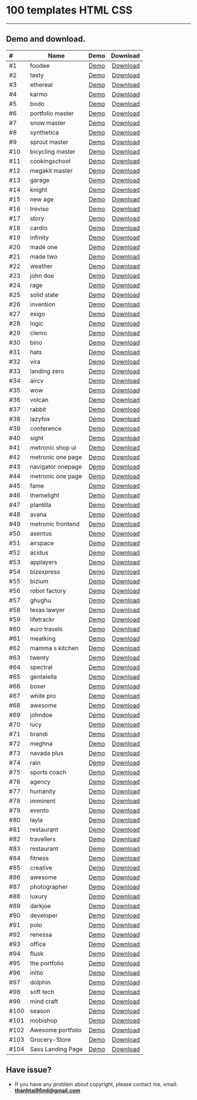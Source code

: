 # 100 templates HTML CSS

_____________________________

## Demo and download.


| #    | Name              |                                          Demo                                          | Download  |
|:-----|-------------------|:--------------------------------------------------------------------------------------:| -------------------------:    |
| #1   | foodee            |                [Demo](https://DezerdGun.github.io/templates/01-foodee/)                 | [Download](https://github.com/DezerdGun/templates/raw/master/src/01-foodee.zip/) |
| #2   | tasty             |                 [Demo](https://DezerdGun.github.io/templates/02-tasty/)                 | [Download](https://github.com/DezerdGun/templates/raw/master/src/02-tasty.zip/) |
| #3   | ethereal          |               [Demo](https://DezerdGune.github.io/templates/03-ethereal/)                | [Download](https://github.com/DezerdGun/templates/raw/master/src/03-ethereal.zip/) |
| #4   | karmo             |                 [Demo](https://DezerdGun.github.io/templates/04-karmo/)                 | [Download](https://github.com/DezerdGun/templates/raw/master/src/04-karmo.zip/) |
| #5   | bodo              |                 [Demo](https://DezerdGun.github.io/templates/05-bodo/)                  | [Download](https://github.com/DezerdGun/templates/raw/master/src/05-bodo.zip/) |
| #6   | portfolio master  |           [Demo](https://DezerdGun.github.io/templates/06-portfolio-master/)            | [Download](https://github.com/DezerdGun/templates/raw/master/src/06-portfolio-master.zip/) |
| #7   | snow master       |              [Demo](https://DezerdGun.github.io/templates/07-snow-master/)              | [Download](https://github.com/DezerdGun/templates/raw/master/src/07-snow-master.zip/) |
| #8   | synthetica        |              [Demo](https://DezerdGun.github.io/templates/08-synthetica/)               | [Download](https://github.com/DezerdGun/templates/raw/master/src/08-synthetica.zip/) |
| #9   | sprout master     |             [Demo](https://DezerdGun.github.io/templates/09-sprout-master/)             | [Download](https://github.com/DezerdGun/templates/raw/master/src/09-sprout-master.zip/) |
| #10  | bicycling master  |           [Demo](https://DezerdGun.github.io/templates/10-bicycling-master/)            | [Download](https://github.com/DezerdGun/templates/raw/master/src/10-bicycling-master.zip/) |
| #11  | cookingschool     |            [Demo](https://DezerdGun.github.io/templates/100-cookingschool/)             | [Download](https://github.com/DezerdGun/templates/raw/master/src/100-cookingschool.zip/) |
| #12  | megakit master    |            [Demo](https://DezerdGun.github.io/templates/11-megakit-master/)             | [Download](https://github.com/DezerdGun/templates/raw/master/src/11-megakit-master.zip/) |
| #13  | garage            |                [Demo](https://DezerdGun.github.io/templates/12-garage/)                 | [Download](https://github.com/DezerdGun/templates/raw/master/src/12-garage.zip/) |
| #14  | knight            |                [Demo](https://DezerdGun.github.io/templates/13-knight/)                 | [Download](https://github.com/DezerdGun/templates/raw/master/src/13-knight.zip/) |
| #15  | new age           |                [Demo](https://DezerdGun.github.io/templates/14-new-age/)                | [Download](https://github.com/DezerdGun/templates/raw/master/src/14-new-age.zip/) |
| #16  | treviso           |                [Demo](https://DezerdGun.github.io/templates/15-treviso/)                | [Download](https://github.com/DezerdGun/templates/raw/master/src/15-treviso.zip/) |
| #17  | story             |                 [Demo](https://DezerdGun.github.io/templates/16-story/)                 | [Download](https://github.com/DezerdGun/templates/raw/master/src/16-story.zip/) |
| #18  | cardio            |                [Demo](https://DezerdGun.github.io/templates/17-cardio/)                 | [Download](https://github.com/DezerdGun/templates/raw/master/src/17-cardio.zip/) |
| #19  | infinity          |               [Demo](https://DezerdGun.github.io/templates/18-infinity/)                | [Download](https://github.com/DezerdGun/templates/raw/master/src/18-infinity.zip/) |
| #20  | made one          |               [Demo](https://DezerdGun.github.io/templates/19-made-one/)                | [Download](https://github.com/DezerdGun/templates/raw/master/src/19-made-one.zip/) |
| #21  | made two          |               [Demo](https://DezerdGun.github.io/templates/20-made-two/)                | [Download](https://github.com/DezerdGun/templates/raw/master/src/20-made-two.zip/) |
| #22  | weather           |                [Demo](https://DezerdGun.github.io/templates/21-weather/)                | [Download](https://github.com/DezerdGun/templates/raw/master/src/21-weather.zip/) |
| #23  | john doe          |               [Demo](https://DezerdGun.github.io/templates/22-john-doe/)                | [Download](https://github.com/DezerdGun/templates/raw/master/src/22-john-doe.zip/) |
| #24  | rage              |                 [Demo](https://DezerdGun.github.io/templates/23-rage/)                  | [Download](https://github.com/DezerdGun/templates/raw/master/src/23-rage.zip/) |
| #25  | solid state       |              [Demo](https://DezerdGun.github.io/templates/24-solid-state/)              | [Download](https://github.com/DezerdGun/templates/raw/master/src/24-solid-state.zip/) |
| #26  | invention         |               [Demo](https://DezerdGun.github.io/templates/25-invention/)               | [Download](https://github.com/DezerdGun/templates/raw/master/src/25-invention.zip/) |
| #27  | exigo             |                 [Demo](https://DezerdGun.github.io/templates/26-exigo/)                 | [Download](https://github.com/DezerdGun/templates/raw/master/src/26-exigo.zip/) |
| #28  | logic             |                 [Demo](https://DezerdGun.github.io/templates/27-logic/)                 | [Download](https://github.com/DezerdGun/templates/raw/master/src/27-logic.zip/) |
| #29  | clemo             |                 [Demo](https://DezerdGun.github.io/templates/28-clemo/)                 | [Download](https://github.com/DezerdGun/templates/raw/master/src/28-clemo.zip/) |
| #30  | bino              |                 [Demo](https://DezerdGun.github.io/templates/29-bino/)                  | [Download](https://github.com/DezerdGun/templates/raw/master/src/29-bino.zip/) |
| #31  | hats              |                 [Demo](https://DezerdGun.github.io/templates/30-hats/)                  | [Download](https://github.com/DezerdGun/templates/raw/master/src/30-hats.zip/) |
| #32  | vira              |                 [Demo](https://DezerdGun.github.io/templates/31-vira/)                  | [Download](https://github.com/DezerdGun/templates/raw/master/src/31-vira.zip/) |
| #33  | landing zero      |             [Demo](https://DezerdGun.github.io/templates/32-landing-zero/)              | [Download](https://github.com/DezerdGun/templates/raw/master/src/32-landing-zero.zip/) |
| #34  | aircv             |                 [Demo](https://DezerdGun.github.io/templates/33-aircv/)                 | [Download](https://github.com/DezerdGun/templates/raw/master/src/33-aircv.zip/) |
| #35  | wow               |                  [Demo](https://DezerdGun.github.io/templates/34-wow/)                  | [Download](https://github.com/DezerdGun/templates/raw/master/src/34-wow.zip/) |
| #36  | volcan            |                [Demo](https://DezerdGun.github.io/templates/35-volcan/)                 | [Download](https://github.com/DezerdGun/templates/raw/master/src/35-volcan.zip/) |
| #37  | rabbit            |                [Demo](https://DezerdGun.github.io/templates/36-rabbit/)                 | [Download](https://github.com/DezerdGun/templates/raw/master/src/36-rabbit.zip/) |
| #38  | lazyfox           |                [Demo](https://DezerdGun.github.io/templates/37-lazyfox/)                | [Download](https://github.com/DezerdGun/templates/raw/master/src/37-lazyfox.zip/) |
| #39  | conference        |              [Demo](https://DezerdGun.github.io/templates/38-conference/)               | [Download](https://github.com/DezerdGun/templates/raw/master/src/38-conference.zip/) |
| #40  | sight             |                 [Demo](https://DezerdGun.github.io/templates/39-sight/)                 | [Download](https://github.com/DezerdGun/templates/raw/master/src/39-sight.zip/) |
| #41  | metronic shop ui  | [Demo](https://DezerdGun.github.io/templates/40-metronic-shop-ui/theme/shop-index.html) | [Download](https://github.com/DezerdGun/templates/raw/master/src/40-metronic-shop-ui.zip/) |
| #42  | metronic one page |   [Demo](https://DezerdGun.github.io/templates/41-metronic-one-page/theme/index.html)   | [Download](https://github.com/DezerdGun/templates/raw/master/src/41-metronic-one-page.zip/) |
| #43  | navigator onepage |      [Demo](https://DezerdGun.github.io/templates/42-navigator-onepage/index.html)      | [Download](https://github.com/DezerdGun/templates/raw/master/src/42-navigator-onepage.zip/) |
| #44  | metronic one page |        [Demo](https://DezerdGun.github.io/templates/43-metronic-one-page/theme/)        | [Download](https://github.com/DezerdGun/templates/raw/master/src/43-metronic-one-page.zip/) |
| #45  | fame              |                 [Demo](https://DezerdGun.github.io/templates/44-fame/)                  | [Download](https://github.com/DezerdGun/templates/raw/master/src/44-fame.zip/) |
| #46  | themelight        |              [Demo](https://DezerdGun.github.io/templates/45-themelight/)               | [Download](https://github.com/DezerdGun/templates/raw/master/src/45-themelight.zip/) |
| #47  | plantilla         |               [Demo](https://DezerdGun.github.io/templates/46-plantilla/)               | [Download](https://github.com/DezerdGun/templates/raw/master/src/46-plantilla.zip/) |
| #48  | avana             |                 [Demo](https://DezerdGun.github.io/templates/47-avana/)                 | [Download](https://github.com/DezerdGun/templates/raw/master/src/47-avana.zip/) |
| #49  | metronic frontend |           [Demo](https://DezerdGun.github.io/templates/48-metronic-frontend/)           | [Download](https://github.com/DezerdGun/templates/raw/master/src/48-metronic-frontend.zip/) |
| #50  | asentus           |                [Demo](https://DezerdGun.github.io/templates/49-asentus/)                | [Download](https://github.com/DezerdGun/templates/raw/master/src/49-asentus.zip/) |
| #51  | airspace          |               [Demo](https://DezerdGun.github.io/templates/50-airspace/)                | [Download](https://github.com/DezerdGun/templates/raw/master/src/50-airspace.zip/) |
| #52  | acidus            |                [Demo](https://DezerdGun.github.io/templates/51-acidus/)                 | [Download](https://github.com/DezerdGun/templates/raw/master/src/51-acidus.zip/) |
| #53  | applayers         |               [Demo](https://DezerdGun.github.io/templates/52-applayers/)               | [Download](https://github.com/DezerdGun/templates/raw/master/src/52-applayers.zip/) |
| #54  | bizexpress        |              [Demo](https://DezerdGun.github.io/templates/53-bizexpress/)               | [Download](https://github.com/DezerdGun/templates/raw/master/src/53-bizexpress.zip/) |
| #55  | bizium            |                [Demo](https://DezerdGun.github.io/templates/54-bizium/)                 | [Download](https://github.com/DezerdGun/templates/raw/master/src/54-bizium.zip/) |
| #56  | robot factory     |             [Demo](https://DezerdGun.github.io/templates/55-robot-factory/)             | [Download](https://github.com/DezerdGun/templates/raw/master/src/55-robot-factory.zip/) |
| #57  | ghughu            |                [Demo](https://DezerdGun.github.io/templates/56-ghughu/)                 | [Download](https://github.com/DezerdGun/templates/raw/master/src/56-ghughu.zip/) |
| #58  | texas lawyer      |             [Demo](https://DezerdGun.github.io/templates/57-texas-lawyer/)              | [Download](https://github.com/DezerdGun/templates/raw/master/src/57-texas-lawyer.zip/) |
| #59  | lifetrackr        |              [Demo](https://DezerdGun.github.io/templates/58-lifetrackr/)               | [Download](https://github.com/DezerdGun/templates/raw/master/src/58-lifetrackr.zip/) |
| #60  | euro travels      |             [Demo](https://DezerdGun.github.io/templates/59-euro-travels/)              | [Download](https://github.com/DezerdGun/templates/raw/master/src/59-euro-travels.zip/) |
| #61  | meatking          |               [Demo](https://DezerdGun.github.io/templates/60-meatking/)                | [Download](https://github.com/DezerdGun/templates/raw/master/src/60-meatking.zip/) |
| #62  | mamma s kitchen   |            [Demo](https://DezerdGun.github.io/templates/61-mamma-s-kitchen/)            | [Download](https://github.com/DezerdGun/templates/raw/master/src/61-mamma-s-kitchen.zip/) |
| #63  | twenty            |                [Demo](https://DezerdGun.github.io/templates/62-twenty/)                 | [Download](https://github.com/DezerdGun/templates/raw/master/src/62-twenty.zip/) |
| #64  | spectral          |               [Demo](https://DezerdGun.github.io/templates/63-spectral/)                | [Download](https://github.com/DezerdGun/templates/raw/master/src/63-spectral.zip/) |
| #65  | gentelella        |              [Demo](https://DezerdGun.github.io/templates/64-gentelella/)               | [Download](https://github.com/DezerdGun/templates/raw/master/src/64-gentelella.zip/) |
| #66  | boxer             |                 [Demo](https://DezerdGun.github.io/templates/65-boxer/)                 | [Download](https://github.com/DezerdGun/templates/raw/master/src/65-boxer.zip/) |
| #67  | white pro         |               [Demo](https://DezerdGun.github.io/templates/66-white-pro/)               | [Download](https://github.com/DezerdGun/templates/raw/master/src/66-white-pro.zip/) |
| #68  | awesome           |                [Demo](https://DezerdGun.github.io/templates/67-awesome/)                | [Download](https://github.com/DezerdGun/templates/raw/master/src/67-awesome.zip/) |
| #69  | johndoe           |                [Demo](https://DezerdGun.github.io/templates/68-johndoe/)                | [Download](https://github.com/DezerdGun/templates/raw/master/src/68-johndoe.zip/) |
| #70  | lucy              |                 [Demo](https://DezerdGun.github.io/templates/69-lucy/)                  | [Download](https://github.com/DezerdGun/templates/raw/master/src/69-lucy.zip/) |
| #71  | brandi            |                [Demo](https://DezerdGun.github.io/templates/70-brandi/)                 | [Download](https://github.com/DezerdGun/templates/raw/master/src/70-brandi.zip/) |
| #72  | meghna            |                [Demo](https://DezerdGun.github.io/templates/71-meghna/)                 | [Download](https://github.com/DezerdGun/templates/raw/master/src/71-meghna.zip/) |
| #73  | navada plus       |              [Demo](https://DezerdGun.github.io/templates/72-navada-plus/)              | [Download](https://github.com/DezerdGun/templates/raw/master/src/72-navada-plus.zip/) |
| #74  | rain              |                 [Demo](https://DezerdGun.github.io/templates/73-rain/)                  | [Download](https://github.com/DezerdGun/templates/raw/master/src/73-rain.zip/) |
| #75  | sports coach      |             [Demo](https://DezerdGun.github.io/templates/74-sports-coach/)              | [Download](https://github.com/DezerdGun/templates/raw/master/src/74-sports-coach.zip/) |
| #76  | agency            |                [Demo](https://DezerdGun.github.io/templates/75-agency/)                 | [Download](https://github.com/DezerdGun/templates/raw/master/src/75-agency.zip/) |
| #77  | humanity          |               [Demo](https://DezerdGun.github.io/templates/76-humanity/)                | [Download](https://github.com/DezerdGun/templates/raw/master/src/76-humanity.zip/) |
| #78  | imminent          |               [Demo](https://DezerdGun.github.io/templates/77-imminent/)                | [Download](https://github.com/DezerdGun/templates/raw/master/src/77-imminent.zip/) |
| #79  | evento            |                [Demo](https://DezerdGun.github.io/templates/78-evento/)                 | [Download](https://github.com/DezerdGun/templates/raw/master/src/78-evento.zip/) |
| #80  | layla             |                 [Demo](https://DezerdGun.github.io/templates/79-layla/)                 | [Download](https://github.com/DezerdGun/templates/raw/master/src/79-layla.zip/) |
| #81  | restaurant        |              [Demo](https://DezerdGun.github.io/templates/80-restaurant/)               | [Download](https://github.com/DezerdGun/templates/raw/master/src/80-restaurant.zip/) |
| #82  | travellers        |              [Demo](https://DezerdGun.github.io/templates/81-travellers/)               | [Download](https://github.com/DezerdGun/templates/raw/master/src/81-travellers.zip/) |
| #83  | restaurant        |              [Demo](https://DezerdGun.github.io/templates/82-restaurant/)               | [Download](https://github.com/DezerdGun/templates/raw/master/src/82-restaurant.zip/) |
| #84  | fitness           |                [Demo](https://DezerdGun.github.io/templates/83-fitness/)                | [Download](https://github.com/DezerdGun/templates/raw/master/src/83-fitness.zip/) |
| #85  | creative          |               [Demo](https://DezerdGun.github.io/templates/84-creative/)                | [Download](https://github.com/DezerdGun/templates/raw/master/src/84-creative.zip/) |
| #86  | awesome           |                [Demo](https://DezerdGun.github.io/templates/85-awesome/)                | [Download](https://github.com/DezerdGun/templates/raw/master/src/85-awesome.zip/) |
| #87  | photographer      |             [Demo](https://DezerdGun.github.io/templates/86-photographer/)              | [Download](https://github.com/DezerdGun/templates/raw/master/src/86-photographer.zip/) |
| #88  | luxury            |                [Demo](https://DezerdGun.github.io/templates/87-luxury/)                 | [Download](https://github.com/DezerdGun/templates/raw/master/src/87-luxury.zip/) |
| #89  | darkjoe           |                [Demo](https://DezerdGun.github.io/templates/88-darkjoe/)                | [Download](https://github.com/DezerdGun/templates/raw/master/src/88-darkjoe.zip/) |
| #90  | developer         |               [Demo](https://DezerdGun.github.io/templates/89-developer/)               | [Download](https://github.com/DezerdGun/templates/raw/master/src/89-developer.zip/) |
| #91  | polo              |                 [Demo](https://DezerdGun.github.io/templates/90-polo/)                  | [Download](https://github.com/DezerdGun/templates/raw/master/src/90-polo.zip/) |
| #92  | renessa           |                [Demo](https://DezerdGun.github.io/templates/91-renessa/)                | [Download](https://github.com/DezerdGun/templates/raw/master/src/91-renessa.zip/) |
| #93  | office            |                [Demo](https://DezerdGun.github.io/templates/92-office/)                 | [Download](https://github.com/DezerdGun/templates/raw/master/src/92-office.zip/) |
| #94  | flusk             |                 [Demo](https://DezerdGun.github.io/templates/93-flusk/)                 | [Download](https://github.com/DezerdGun/templates/raw/master/src/93-flusk.zip/) |
| #95  | the portfolio     |             [Demo](https://DezerdGun.github.io/templates/94-the-portfolio/)             | [Download](https://github.com/DezerdGun/templates/raw/master/src/94-the-portfolio.zip/) |
| #96  | initio            |                [Demo](https://DezerdGun.github.io/templates/95-initio/)                 | [Download](https://github.com/DezerdGun/templates/raw/master/src/95-initio.zip/) |
| #97  | dolphin           |                [Demo](https://DezerdGun.github.io/templates/96-dolphin/)                | [Download](https://github.com/DezerdGun/templates/raw/master/src/96-dolphin.zip/) |
| #98  | soft tech         |               [Demo](https://DezerdGun.github.io/templates/97-soft-tech/)               | [Download](https://github.com/DezerdGun/templates/raw/master/src/97-soft-tech.zip/) |
| #99  | mind craft        |              [Demo](https://DezerdGun.github.io/templates/98-mind-craft/)               | [Download](https://github.com/DezerdGun/templates/raw/master/src/98-mind-craft.zip/) |
| #100 | season            |                [Demo](https://DezerdGun.github.io/templates/99-season/)                 | [Download](https://github.com/DezerdGun/templates/raw/master/src/99-season.zip/) |
| #101 | mobishop          |               [Demo](https://DezerdGun.github.io/templates/101-mobishop/)               | [Download](https://github.com/DezerdGun/templates/raw/master/src/101-mobishop.zip/) |
| #102 | Awesome portfolio |          [Demo](https://DezerdGun.github.io/templates/102-awesome-portfolio/)           | [Download](https://github.com/DezerdGun/templates/raw/master/src/102-Awesome_Portfolio.zip/) |
| #103 | Grocery-Store     |        [Demo](https://DezerdGun.github.io/templates/103-grocery-store/)                 | [Download](https://github.com/DezerdGun/templates/raw/master/src/103-grocery-store.zip/) |
| #104 | Sass Landing Page |          [Demo](https://DezerdGun.github.io/templates/104-sass-landing-page/)           | [Download](https://github.com/DezerdGun/templates/raw/master/src/104-sass-landing-page.zip/) |

## Have issue?
- If you have any problem about copyright, please contact me, email: **thanhtai96nd@gmail.com**
